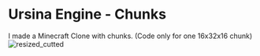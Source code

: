 # Ursina Engine - Chunks
I made a Minecraft Clone with chunks. (Code only for one 16x32x16 chunk) 
![resized_cutted](https://github.com/Raphi-2Code/chunks/assets/70066593/0426fcd6-629f-43db-a725-97d5b23b13eb)
